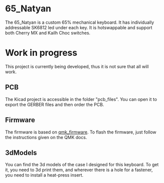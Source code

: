 # 65_Natyan

The 65_Natyan is a custom 65% mechanical keyboard. It has individually addressable SK6812 led under each key. It is hotswappable and support both Cherry MX and Kailh Choc switches.

# Work in progress

This project is currently being developed, thus it is not sure that all will work.

## PCB

The Kicad project is accessible in the folder "pcb_files". You can open it to export the GERBER files and then order the PCB.

## Firmware

The firmware is based on [qmk_firmware](https://github.com/qmk/qmk_firmware). To flash the firmware, just follow the instructions given on the QMK docs.

## 3dModels

You can find the 3d models of the case I designed for this keyboard. 
To get it, you need to 3d print them, and wherever there is a hole for a fastener, you need to install a heat-press insert.
